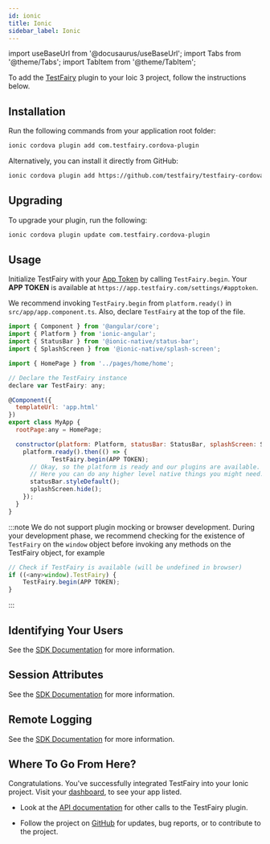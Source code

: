 ```yaml
---
id: ionic
title: Ionic
sidebar_label: Ionic
---
```


import useBaseUrl from '@docusaurus/useBaseUrl';
import Tabs from '@theme/Tabs';
import TabItem from '@theme/TabItem';

To add the [TestFairy](https://www.testfairy.com/) plugin to your Ioic 3 project, follow the instructions below.

## Installation

Run the following commands from your application root folder:

```bash
ionic cordova plugin add com.testfairy.cordova-plugin
```

Alternatively, you can install it directly from GitHub:

```bash
ionic cordova plugin add https://github.com/testfairy/testfairy-cordova-plugin
```

## Upgrading

To upgrade your plugin, run the following:

```bash
ionic cordova plugin update com.testfairy.cordova-plugin
```

## Usage

Initialize TestFairy with your [App Token](https://app.testfairy.com/settings/#apptoken) by calling `TestFairy.begin`. Your **APP TOKEN** is available at `https://app.testfairy.com/settings/#apptoken`.

We recommend invoking `TestFairy.begin` from `platform.ready()` in `src/app/app.component.ts`. Also, declare `TestFairy` at the top of the file.

```js
import { Component } from '@angular/core';
import { Platform } from 'ionic-angular';
import { StatusBar } from '@ionic-native/status-bar';
import { SplashScreen } from '@ionic-native/splash-screen';

import { HomePage } from '../pages/home/home';

// Declare the TestFairy instance
declare var TestFairy: any;

@Component({
  templateUrl: 'app.html'
})
export class MyApp {
  rootPage:any = HomePage;

  constructor(platform: Platform, statusBar: StatusBar, splashScreen: SplashScreen) {
    platform.ready().then(() => {
            TestFairy.begin(APP TOKEN);
      // Okay, so the platform is ready and our plugins are available.
      // Here you can do any higher level native things you might need.
      statusBar.styleDefault();
      splashScreen.hide();
    });
  }
}
```

:::note
We do not support plugin mocking or browser development. During your development phase, we recommend checking for the existence of `TestFairy` on the `window` object before invoking any methods on the TestFairy object, for example

```js
// Check if TestFairy is available (will be undefined in browser)
if ((<any>window).TestFairy) {
    TestFairy.begin(APP TOKEN);
}
```

:::

## Identifying Your Users

See the [SDK Documentation](/testfairy/sdk/identifying-users#cordova) for more information.

## Session Attributes

See the [SDK Documentation](/testfairy/sdk/session-attributes#cordova) for more information.

## Remote Logging

See the [SDK Documentation](/testfairy/sdk/remote-logging#cordova) for more information.

## Where To Go From Here?

Congratulations. You've successfully integrated TestFairy into your Ionic project. Visit your [dashboard](http://app.testfairy.com/), to see your app listed.

- Look at the [API documentation](https://github.com/testfairy/testfairy-cordova-plugin/blob/master/www/testfairy.js) for other calls to the TestFairy plugin.

- Follow the project on [GitHub](https://github.com/testfairy/testfairy-cordova-plugin) for updates, bug reports, or to contribute to the project.
